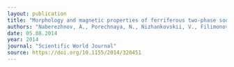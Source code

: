```yaml
---
layout: publication
title: "Morphology and magnetic properties of ferriferous two-phase sodium borosilicate glasses."
authors: "Naberezhnov, A., Porechnaya, N., Nizhankovskii, V., Filimonov, A., & Nacke, B."
date: 05.08.2014
year: 2014
journal: "Scientific World Journal"
source: https://doi.org/10.1155/2014/320451
---
```


